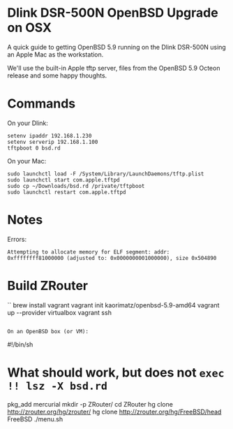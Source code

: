 # Dlink DSR-500N OpenBSD Upgrade on OSX
A quick guide to getting OpenBSD 5.9 running on the Dlink DSR-500N using an Apple Mac as the workstation.

We'll use the built-in Apple tftp server, files from the OpenBSD 5.9 Octeon release and some happy thoughts.  

Commands
========

On your Dlink:

```
setenv ipaddr 192.168.1.230
setenv serverip 192.168.1.100
tftpboot 0 bsd.rd
```

On your Mac:

```
sudo launchctl load -F /System/Library/LaunchDaemons/tftp.plist
sudo launchctl start com.apple.tftpd
sudo cp ~/Downloads/bsd.rd /private/tftpboot
sudo launchctl restart com.apple.tftpd
```

Notes
=====

Errors:

```
Attempting to allocate memory for ELF segment: addr: 0xffffffff81000000 (adjusted to: 0x0000000001000000), size 0x504890
```

Build ZRouter
=============

``
brew install vagrant
vagrant init kaorimatz/openbsd-5.9-amd64
vagrant up --provider virtualbox
vagrant ssh
```

On an OpenBSD box (or VM):

```
#!/bin/sh
# What should work, but does not `exec !! lsz -X bsd.rd`

pkg_add mercurial
mkdir -p ZRouter/
cd ZRouter
hg clone http://zrouter.org/hg/zrouter/
hg clone http://zrouter.org/hg/FreeBSD/head FreeBSD
./menu.sh
```

